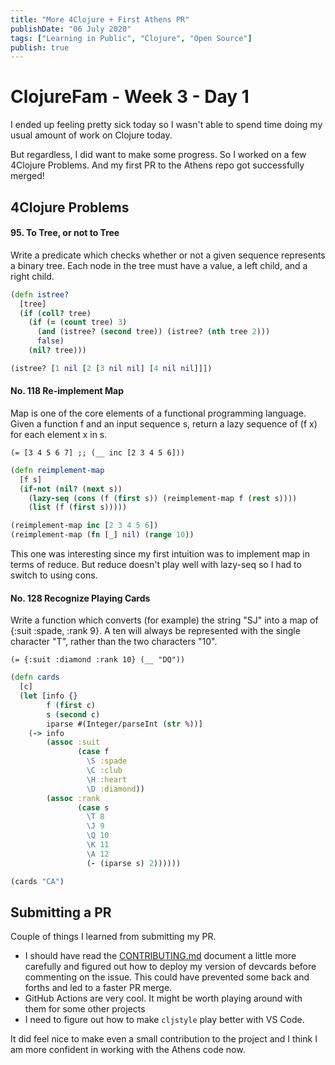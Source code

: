 ```yaml
---
title: "More 4Clojure + First Athens PR"
publishDate: "06 July 2020"
tags: ["Learning in Public", "Clojure", "Open Source"]
publish: true
---
```


# ClojureFam - Week 3 - Day 1

I ended up feeling pretty sick today so I wasn't able to spend time doing my usual amount of work on Clojure today.

But regardless, I did want to make some progress. So I worked on a few 4Clojure Problems. And my first PR to the Athens repo got successfully merged!

## 4Clojure Problems

#### 95. To Tree, or not to Tree

Write a predicate which checks whether or not a given sequence represents a binary tree. Each node in the tree must have a value, a left child, and a right child.

```clojure
(defn istree?
  [tree]
  (if (coll? tree)
    (if (= (count tree) 3)
      (and (istree? (second tree)) (istree? (nth tree 2)))
      false)
    (nil? tree)))

(istree? [1 nil [2 [3 nil nil] [4 nil nil]]])
```

#### No. 118 Re-implement Map

Map is one of the core elements of a functional programming language. Given a function f and an input sequence s, return a lazy sequence of (f x) for each element x in s.

`(= [3 4 5 6 7] ;; (__ inc [2 3 4 5 6]))`

```clojure
(defn reimplement-map
  [f s]
  (if-not (nil? (next s))
    (lazy-seq (cons (f (first s)) (reimplement-map f (rest s))))
    (list (f (first s)))))

(reimplement-map inc [2 3 4 5 6])
(reimplement-map (fn [_] nil) (range 10))
```

This one was interesting since my first intuition was to implement map in terms of reduce. But reduce doesn't play well with lazy-seq so I had to switch to using cons.

#### No. 128 Recognize Playing Cards

Write a function which converts (for example) the string "SJ" into a map of {:suit :spade, :rank 9}. A ten will always be represented with the single character "T", rather than the two characters "10".

`(= {:suit :diamond :rank 10} (__ "DQ"))`

```clojure
(defn cards
  [c]
  (let [info {}
        f (first c)
        s (second c)
        iparse #(Integer/parseInt (str %))]
    (-> info
        (assoc :suit
               (case f
                 \S :spade
                 \C :club
                 \H :heart
                 \D :diamond))
        (assoc :rank
               (case s
                 \T 8
                 \J 9
                 \Q 10
                 \K 11
                 \A 12
                 (- (iparse s) 2))))))

(cards "CA")
```

## Submitting a PR

Couple of things I learned from submitting my PR.

- I should have read the [CONTRIBUTING.md](https://github.com/athensresearch/athens/blob/master/CONTRIBUTING.md) document a little more carefully and figured out how to deploy my version of devcards before commenting on the issue. This could have prevented some back and forths and led to a faster PR merge.
- GitHub Actions are very cool. It might be worth playing around with them for some other projects
- I need to figure out how to make `cljstyle` play better with VS Code.

It did feel nice to make even a small contribution to the project and I think I am more confident in working with the Athens code now.

